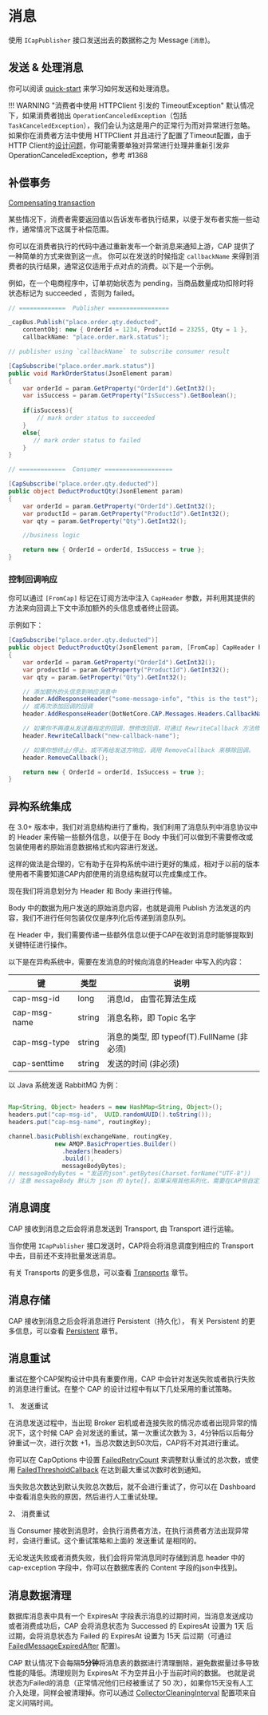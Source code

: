 # 消息

使用 `ICapPublisher` 接口发送出去的数据称之为 Message (`消息`)。

## 发送 & 处理消息

你可以阅读 [quick-start](../getting-started/quick-start.md#_3) 来学习如何发送和处理消息。

!!! WARNING "消费者中使用 HTTPClient 引发的 TimeoutException"
    默认情况下，如果消费者抛出 `OperationCanceledException`（包括 `TaskCanceledException`），我们会认为这是用户的正常行为而对异常进行忽略。如果你在消费者方法中使用 HTTPClient 并且进行了配置了Timeout配置，由于HTTP Client的[设计问题](https://github.com/dotnet/runtime/issues/21965)，你可能需要单独对异常进行处理并重新引发非OperationCanceledException，参考 #1368

## 补偿事务

[Compensating transaction](https://en.wikipedia.org/wiki/Compensating_transaction)

某些情况下，消费者需要返回值以告诉发布者执行结果，以便于发布者实施一些动作，通常情况下这属于补偿范围。

你可以在消费者执行的代码中通过重新发布一个新消息来通知上游，CAP 提供了一种简单的方式来做到这一点。 你可以在发送的时候指定 `callbackName` 来得到消费者的执行结果，通常这仅适用于点对点的消费。以下是一个示例。

例如，在一个电商程序中，订单初始状态为 pending，当商品数量成功扣除时将状态标记为 succeeded ，否则为 failed。

```C#
// =============  Publisher =================

_capBus.Publish("place.order.qty.deducted", 
    contentObj: new { OrderId = 1234, ProductId = 23255, Qty = 1 }, 
    callbackName: "place.order.mark.status");    

// publisher using `callbackName` to subscribe consumer result

[CapSubscribe("place.order.mark.status")]
public void MarkOrderStatus(JsonElement param)
{
    var orderId = param.GetProperty("OrderId").GetInt32();
    var isSuccess = param.GetProperty("IsSuccess").GetBoolean();
    
    if(isSuccess){
        // mark order status to succeeded
    }
    else{
       // mark order status to failed
    }
}

// =============  Consumer ===================

[CapSubscribe("place.order.qty.deducted")]
public object DeductProductQty(JsonElement param)
{
    var orderId = param.GetProperty("OrderId").GetInt32();
    var productId = param.GetProperty("ProductId").GetInt32();
    var qty = param.GetProperty("Qty").GetInt32();

    //business logic 

    return new { OrderId = orderId, IsSuccess = true };
}
```

### 控制回调响应

你可以通过 `[FromCap]` 标记在订阅方法中注入 `CapHeader` 参数，并利用其提供的方法来向回调上下文中添加额外的头信息或者终止回调。

示例如下：

```cs
[CapSubscribe("place.order.qty.deducted")]
public object DeductProductQty(JsonElement param, [FromCap] CapHeader header)
{
    var orderId = param.GetProperty("OrderId").GetInt32();
    var productId = param.GetProperty("ProductId").GetInt32();
    var qty = param.GetProperty("Qty").GetInt32();

    // 添加额外的头信息到响应消息中
    header.AddResponseHeader("some-message-info", "this is the test");
    // 或再次添加回调的回调
    header.AddResponseHeader(DotNetCore.CAP.Messages.Headers.CallbackName, "place.order.qty.deducted-callback");

    // 如果你不再遵从发送着指定的回调，想修改回调，可通过 RewriteCallback 方法修改。
    header.RewriteCallback("new-callback-name");

    // 如果你想终止/停止，或不再给发送方响应，调用 RemoveCallback 来移除回调。
    header.RemoveCallback();

    return new { OrderId = orderId, IsSuccess = true };
}
```

## 异构系统集成

在 3.0+ 版本中，我们对消息结构进行了重构，我们利用了消息队列中消息协议中的 Header 来传输一些额外信息，以便于在 Body 中我们可以做到不需要修改或包装使用者的原始消息数据格式和内容进行发送。

这样的做法是合理的，它有助于在异构系统中进行更好的集成，相对于以前的版本使用者不需要知道CAP内部使用的消息结构就可以完成集成工作。

现在我们将消息划分为 Header 和 Body 来进行传输。

Body 中的数据为用户发送的原始消息内容，也就是调用 Publish 方法发送的内容，我们不进行任何包装仅仅是序列化后传递到消息队列。

在 Header 中，我们需要传递一些额外信息以便于CAP在收到消息时能够提取到关键特征进行操作。

以下是在异构系统中，需要在发消息的时候向消息的Header 中写入的内容：

 键 | 类型 | 说明
-- | --| --
cap-msg-id |  long | 消息Id， 由雪花算法生成
cap-msg-name | string | 消息名称，即 Topic 名字
cap-msg-type | string | 消息的类型, 即 typeof(T).FullName (非必须)
cap-senttime | string | 发送的时间 (非必须)

以 Java 系统发送 RabbitMQ 为例：

```java

Map<String, Object> headers = new HashMap<String, Object>();
headers.put("cap-msg-id",  UUID.randomUUID().toString());
headers.put("cap-msg-name", routingKey);

channel.basicPublish(exchangeName, routingKey,
             new AMQP.BasicProperties.Builder()
               .headers(headers)
               .build(),
               messageBodyBytes);
// messageBodyBytes = "发送的json".getBytes(Charset.forName("UTF-8"))
// 注意 messageBody 默认为 json 的 byte[]，如果采用其他系列化，需要在CAP侧自定义反序列化器

```

## 消息调度

CAP 接收到消息之后会将消息发送到 Transport, 由 Transport 进行运输。

当你使用 `ICapPublisher` 接口发送时，CAP将会将消息调度到相应的 Transport中去，目前还不支持批量发送消息。

有关 Transports 的更多信息，可以查看 [Transports](../transport/general.md) 章节。

## 消息存储

CAP 接收到消息之后会将消息进行 Persistent（持久化）， 有关 Persistent 的更多信息，可以查看 [Persistent](../storage/general.md) 章节。

## 消息重试

重试在整个CAP架构设计中具有重要作用，CAP 中会针对发送失败或者执行失败的消息进行重试。在整个 CAP 的设计过程中有以下几处采用的重试策略。

1、 发送重试

在消息发送过程中，当出现 Broker 宕机或者连接失败的情况亦或者出现异常的情况下，这个时候 CAP 会对发送的重试，第一次重试次数为 3，4分钟后以后每分钟重试一次，进行次数 +1，当总次数达到50次后，CAP将不对其进行重试。

你可以在 CapOptions 中设置 [FailedRetryCount](configuration.md#failedretrycount) 来调整默认重试的总次数，或使用 [FailedThresholdCallback](configuration.md#FailedThresholdCallback) 在达到最大重试次数时收到通知。

当失败总次数达到默认失败总次数后，就不会进行重试了，你可以在 Dashboard 中查看消息失败的原因，然后进行人工重试处理。

2、 消费重试

当 Consumer 接收到消息时，会执行消费者方法，在执行消费者方法出现异常时，会进行重试。这个重试策略和上面的 发送重试 是相同的。

无论发送失败或者消费失败，我们会将异常消息同时存储到消息 header 中的 cap-exception 字段中，你可以在数据库表的 Content 字段的json中找到。

## 消息数据清理

数据库消息表中具有一个 ExpiresAt 字段表示消息的过期时间，当消息发送成功或者消费成功后，CAP 会将消息状态为 Successed 的 ExpiresAt 设置为 1天 后过期，会将消息状态为 Failed 的 ExpiresAt 设置为 15天 后过期（可通过 [FailedMessageExpiredAfter](configuration.md#failedmessageexpiredafter) 配置)。

CAP 默认情况下会每隔**5分钟**将消息表的数据进行清理删除，避免数据量过多导致性能的降低。清理规则为 ExpiresAt 不为空并且小于当前时间的数据。 也就是说状态为Failed的消息（正常情况他们已经被重试了 50 次），如果你15天没有人工介入处理，同样会被清理掉。你可以通过 [CollectorCleaningInterval](configuration.md#collectorcleaninginterval) 配置项来自定义间隔时间。

